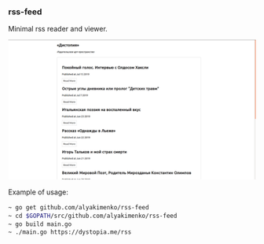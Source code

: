 ### rss-feed

Minimal rss reader and viewer.

![demo](https://raw.githubusercontent.com/alyakimenko/rss-feed/master/assets/rss-demo.png)

Example of usage:
```bash
~ go get github.com/alyakimenko/rss-feed
~ cd $GOPATH/src/github.com/alyakimenko/rss-feed
~ go build main.go
~ ./main.go https://dystopia.me/rss
```
